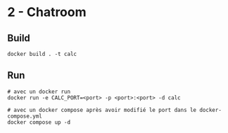 # 2 - Chatroom

## Build

```
docker build . -t calc
```

## Run

```
# avec un docker run
docker run -e CALC_PORT=<port> -p <port>:<port> -d calc

# avec un docker compose après avoir modifié le port dans le docker-compose.yml
docker compose up -d
```